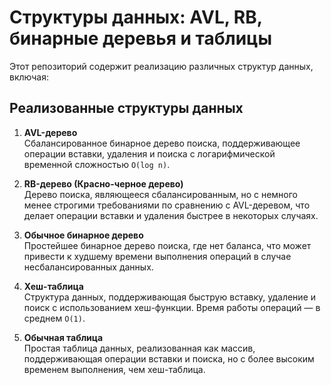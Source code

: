 # Структуры данных: AVL, RB, бинарные деревья и таблицы

Этот репозиторий содержит реализацию различных структур данных, включая:

## Реализованные структуры данных

1. **AVL-дерево**  
   Сбалансированное бинарное дерево поиска, поддерживающее операции вставки, удаления и поиска с логарифмической временной сложностью `O(log n)`.

2. **RB-дерево (Красно-черное дерево)**  
   Дерево поиска, являющееся сбалансированным, но с немного менее строгими требованиями по сравнению с AVL-деревом, что делает операции вставки и удаления быстрее в некоторых случаях.

3. **Обычное бинарное дерево**  
   Простейшее бинарное дерево поиска, где нет баланса, что может привести к худшему времени выполнения операций в случае несбалансированных данных.

4. **Хеш-таблица**  
   Структура данных, поддерживающая быструю вставку, удаление и поиск с использованием хеш-функции. Время работы операций — в среднем `O(1)`.

5. **Обычная таблица**  
   Простая таблица данных, реализованная как массив, поддерживающая операции вставки и поиска, но с более высоким временем выполнения, чем хеш-таблица.

